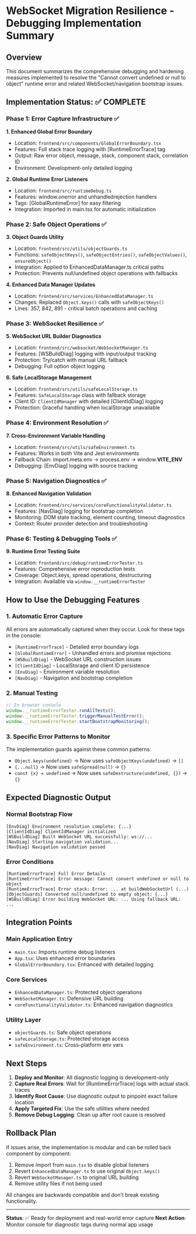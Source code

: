 # WebSocket Migration Resilience - Debugging Implementation Summary

## Overview
This document summarizes the comprehensive debugging and hardening measures implemented to resolve the "Cannot convert undefined or null to object" runtime error and related WebSocket/navigation bootstrap issues.

## Implementation Status: ✅ COMPLETE

### Phase 1: Error Capture Infrastructure ✅

**1. Enhanced Global Error Boundary**
- Location: `frontend/src/components/GlobalErrorBoundary.tsx`
- Features: Full stack trace logging with [RuntimeErrorTrace] tag
- Output: Raw error object, message, stack, component stack, correlation ID
- Environment: Development-only detailed logging

**2. Global Runtime Error Listeners**
- Location: `frontend/src/runtimeDebug.ts`
- Features: window.onerror and unhandledrejection handlers
- Tags: [GlobalRuntimeError] for easy filtering
- Integration: Imported in main.tsx for automatic initialization

### Phase 2: Safe Object Operations ✅

**3. Object Guards Utility**
- Location: `frontend/src/utils/objectGuards.ts`
- Functions: `safeObjectKeys()`, `safeObjectEntries()`, `safeObjectValues()`, `ensureObject()`
- Integration: Applied to EnhancedDataManager.ts critical paths
- Protection: Prevents null/undefined object operations with fallbacks

**4. Enhanced Data Manager Updates**
- Location: `frontend/src/services/EnhancedDataManager.ts`
- Changes: Replaced `Object.keys()` calls with `safeObjectKeys()`
- Lines: 357, 842, 891 - critical batch operations and caching

### Phase 3: WebSocket Resilience ✅

**5. WebSocket URL Builder Diagnostics**
- Location: `frontend/src/websocket/WebSocketManager.ts`
- Features: [WSBuildDiag] logging with input/output tracking
- Protection: Try/catch with manual URL fallback
- Debugging: Full option object logging

**6. Safe LocalStorage Management**
- Location: `frontend/src/utils/safeLocalStorage.ts`
- Features: `SafeLocalStorage` class with fallback storage
- Client ID: `ClientIdManager` with detailed [ClientIdDiag] logging
- Protection: Graceful handling when localStorage unavailable

### Phase 4: Environment Resolution ✅

**7. Cross-Environment Variable Handling**
- Location: `frontend/src/utils/safeEnvironment.ts`
- Features: Works in both Vite and Jest environments
- Fallback Chain: import.meta.env → process.env → window.__VITE_ENV__
- Debugging: [EnvDiag] logging with source tracking

### Phase 5: Navigation Diagnostics ✅

**8. Enhanced Navigation Validation**
- Location: `frontend/src/services/coreFunctionalityValidator.ts`
- Features: [NavDiag] logging for bootstrap completion
- Monitoring: DOM state tracking, element counting, timeout diagnostics
- Context: Router provider detection and troubleshooting

### Phase 6: Testing & Debugging Tools ✅

**9. Runtime Error Testing Suite**
- Location: `frontend/src/debug/runtimeErrorTester.ts`
- Features: Comprehensive error reproduction tests
- Coverage: Object.keys, spread operations, destructuring
- Integration: Available via `window.__runtimeErrorTester`

## How to Use the Debugging Features

### 1. Automatic Error Capture
All errors are automatically captured when they occur. Look for these tags in the console:
- `[RuntimeErrorTrace]` - Detailed error boundary logs
- `[GlobalRuntimeError]` - Unhandled errors and promise rejections
- `[WSBuildDiag]` - WebSocket URL construction issues
- `[ClientIdDiag]` - LocalStorage and client ID persistence
- `[EnvDiag]` - Environment variable resolution
- `[NavDiag]` - Navigation and bootstrap completion

### 2. Manual Testing
```javascript
// In browser console
window.__runtimeErrorTester.runAllTests();
window.__runtimeErrorTester.triggerManualTestError();
window.__runtimeErrorTester.startBootstrapMonitoring();
```

### 3. Specific Error Patterns to Monitor
The implementation guards against these common patterns:
- `Object.keys(undefined)` → Now uses `safeObjectKeys(undefined)` → `[]`
- `{...null}` → Now uses `safeSpread(null)` → `{}`
- `const {x} = undefined` → Now uses `safeDestructure(undefined, {})` → `{}`

## Expected Diagnostic Output

### Normal Bootstrap Flow
```
[EnvDiag] Environment resolution complete: {...}
[ClientIdDiag] ClientIdManager initialized
[WSBuildDiag] Built WebSocket URL successfully: ws://...
[NavDiag] Starting navigation validation...
[NavDiag] Navigation validation passed
```

### Error Conditions
```
[RuntimeErrorTrace] Full Error Details
[RuntimeErrorTrace] Error message: Cannot convert undefined or null to object
[RuntimeErrorTrace] Error stack: Error: ... at buildWebSocketUrl (...)
[ObjectGuards] Converted null/undefined to empty object: {...}
[WSBuildDiag] Error building WebSocket URL: ... Using fallback URL: ...
```

## Integration Points

### Main Application Entry
- `main.tsx`: Imports runtime debug listeners
- `App.tsx`: Uses enhanced error boundaries
- `GlobalErrorBoundary.tsx`: Enhanced with detailed logging

### Core Services
- `EnhancedDataManager.ts`: Protected object operations
- `WebSocketManager.ts`: Defensive URL building
- `coreFunctionalityValidator.ts`: Enhanced navigation diagnostics

### Utility Layer
- `objectGuards.ts`: Safe object operations
- `safeLocalStorage.ts`: Protected storage access
- `safeEnvironment.ts`: Cross-platform env vars

## Next Steps

1. **Deploy and Monitor**: All diagnostic logging is development-only
2. **Capture Real Errors**: Wait for [RuntimeErrorTrace] logs with actual stack traces
3. **Identify Root Cause**: Use diagnostic output to pinpoint exact failure location
4. **Apply Targeted Fix**: Use the safe utilities where needed
5. **Remove Debug Logging**: Clean up after root cause is resolved

## Rollback Plan

If issues arise, the implementation is modular and can be rolled back component by component:
1. Remove import from `main.tsx` to disable global listeners
2. Revert `EnhancedDataManager.ts` to use original `Object.keys()`
3. Revert `WebSocketManager.ts` to original URL building
4. Remove utility files if not being used

All changes are backwards compatible and don't break existing functionality.

---

**Status**: ✅ Ready for deployment and real-world error capture
**Next Action**: Monitor console for diagnostic tags during normal app usage